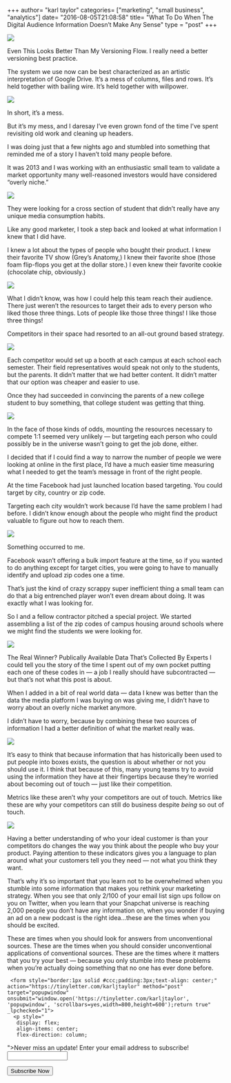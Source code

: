 +++
author= "karl taylor"
categories= ["marketing", "small business", "analytics"]
date= "2016-08-05T21:08:58"
title= "What To Do When The Digital Audience Information Doesn’t Make Any Sense"
type = "post"
+++

  ![](https://raw.githubusercontent.com/karljtaylor/kjt/blog/content/assets/52f30-1tf5e_wfbk4l7avhhgzzmjq.png)

 Even This Looks Better Than My Versioning Flow.  I really need a better versioning best practice.

 The system we use now can be best characterized as an artistic interpretation of Google Drive. It’s a mess of columns, files and rows. It’s held together with bailing wire. It’s held together with willpower.

  ![](https://raw.githubusercontent.com/karljtaylor/kjt/blog/content/assets/6cde1-1b7wbfuse2ql7araaf5rlxa.jpeg)  


 In short, it’s a mess.

 But it’s my mess, and I daresay I’ve even grown fond of the time I’ve spent revisiting old work and cleaning up headers.

 I was doing just that a few nights ago and stumbled into something that reminded me of a story I haven’t told many people before.

 It was 2013 and I was working with an enthusiastic small team to validate a market opportunity many well-reasoned investors would have considered “overly niche.”

  ![](https://raw.githubusercontent.com/karljtaylor/kjt/blog/content/assets/4bcf8-1o-9sztvhmdt8ga_opzvppq.jpeg)  


 They were looking for a cross section of student that didn’t really have any unique media consumption habits.

 Like any good marketer, I took a step back and looked at what information I knew that I did have.

 I knew a lot about the types of people who bought their product. I knew their favorite TV show (Grey’s Anatomy,) I knew their favorite shoe (those foam flip-flops you get at the dollar store.) I even knew their favorite cookie (chocolate chip, obviously.)

  ![](https://raw.githubusercontent.com/karljtaylor/kjt/blog/content/assets/2a30e-1qyc12j5cv6o8qt0vz8nseg.jpeg)  


 What I didn’t know, was how I could help this team reach their audience. There just weren’t the resources to target their ads to every person who liked those three things. Lots of people like those three things! I like those three things!

 Competitors in their space had resorted to an all-out ground based strategy.

  ![](https://raw.githubusercontent.com/karljtaylor/kjt/blog/content/assets/e592f-16yhpdqbrtsfiolfdymeluw.jpeg)  


 Each competitor would set up a booth at each campus at each school each semester. Their field representatives would speak not only to the students, but the parents. It didn’t matter that we had better content. It didn’t matter that our option was cheaper and easier to use.

 Once they had succeeded in convincing the parents of a new college student to buy something, that college student was getting that thing.

  ![](https://raw.githubusercontent.com/karljtaylor/kjt/blog/content/assets/e3332-1sco-9nao3yrgibd8teooja.jpeg)  


 In the face of those kinds of odds, mounting the resources necessary to compete 1:1 seemed very unlikely — but targeting each person who could possibly be in the universe wasn’t going to get the job done, either.

 I decided that if I could find a way to narrow the number of people we were looking at online in the first place, I’d have a much easier time measuring what I needed to get the team’s message in front of the right people.

 At the time Facebook had just launched location based targeting. You could target by city, country or zip code.

 Targeting each city wouldn’t work because I’d have the same problem I had before. I didn’t know enough about the people who might find the product valuable to figure out how to reach them.

  ![](https://raw.githubusercontent.com/karljtaylor/kjt/blog/content/assets/f1b49-1daklor7olnnmwzs78z4ztg.jpeg)  


 Something occurred to me.

 Facebook wasn’t offering a bulk import feature at the time, so if you wanted to do anything except for target cities, you were going to have to manually identify and upload zip codes one a time.

 That’s just the kind of crazy scrappy super inefficient thing a small team can do that a big entrenched player won’t even dream about doing. It was exactly what I was looking for.

 So I and a fellow contractor pitched a special project. We started assembling a list of the zip codes of campus housing around schools where we might find the students we were looking for.

  ![](https://raw.githubusercontent.com/karljtaylor/kjt/blog/content/assets/ae854-1stxxtx4xzzaczpui3xalvg.png)

 The Real Winner? Publically Available Data That’s Collected By Experts  I could tell you the story of the time I spent out of my own pocket putting each one of these codes in — a job I really should have subcontracted — but that’s not what this post is about.

 When I added in a bit of real world data — data I knew was better than the data the media platform I was buying on was giving me, I didn’t have to worry about an overly niche market anymore.

 I didn’t have to worry, because by combining these two sources of information I had a better definition of what the market really was.

  ![](https://raw.githubusercontent.com/karljtaylor/kjt/blog/content/assets/12ffa-1ip78smjn7y3yd46i4worzw.jpeg)  


 It’s easy to think that because information that has historically been used to put people into boxes exists, the question is about whether or not you should use it. I think that because of this, many young teams try to avoid using the information they have at their fingertips because they’re worried about becoming out of touch — just like their competition.

 Metrics like these aren’t why your competitors are out of touch. Metrics like these are why your competitors can still do business despite *being* so out of touch.

  ![](https://raw.githubusercontent.com/karljtaylor/kjt/blog/content/assets/9f3e1-1kkrfn2czq9xjeiuruhgzqq.jpeg)  


 Having a better understanding of who your ideal customer is than your competitors do changes the way you think about the people who buy your product. Paying attention to these indicators gives you a language to plan around what your customers tell you they need — not what you think they want.

 That’s why it’s so important that you learn not to be overwhelmed when you stumble into some information that makes you rethink your marketing strategy. When you see that only 2/100 of your email list sign ups follow on you on Twitter, when you learn that your Snapchat universe is reaching 2,000 people you don’t have any information on, when you wonder if buying an ad on a new podcast is the right idea…these are the times when you should be excited.

 These are times when you should look for answers from unconventional sources. These are the times when you should consider unconventional applications of conventional sources. These are the times where it matters that you try your best — because you only stumble into these problems when you’re actually doing something that no one has ever done before.


     <form style="border:1px solid #ccc;padding:3px;text-align: center;" action="https://tinyletter.com/karljtaylor" method="post" target="popupwindow" onsubmit="window.open('https://tinyletter.com/karljtaylor', 'popupwindow', 'scrollbars=yes,width=800,height=600');return true" _lpchecked="1">
      <p style="
       display: flex;
       align-items: center;
       flex-direction: column;
   "><label for="tlemail">Never miss an update! Enter your email address to subscribe!</label>
        <input type="text" name="email" id="tlemail" style="
       width: 140px;
   "></p>
      <input type="hidden" value="1" name="embed"><input type="submit" value="Subscribe Now">
   </form>
